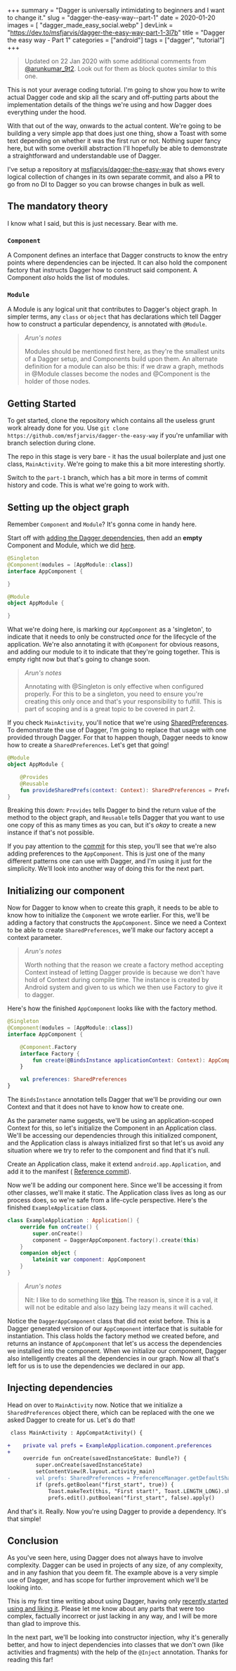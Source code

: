 +++
summary = "Dagger is universally intimidating to beginners and I want to change it."
slug = "dagger-the-easy-way--part-1"
date = 2020-01-20
images = [ "dagger_made_easy_social.webp" ]
devLink = "https://dev.to/msfjarvis/dagger-the-easy-way-part-1-3l7b"
title = "Dagger the easy way - Part 1"
categories = ["android"]
tags = ["dagger", "tutorial"]
+++

> Updated on 22 Jan 2020 with some additional comments from [@arunkumar_9t2](https://twitter.com/arunkumar_9t2). Look out for them as block quotes similar to this one.

This is not your average coding tutorial. I'm going to show you how to write actual Dagger code and skip all the scary and off-putting parts about the implementation details of the things we're using and how Dagger does everything under the hood.

With that out of the way, onwards to the actual content. We're going to be building a very simple app that does just one thing, show a Toast with some text depending on whether it was the first run or not. Nothing super fancy here, but with some overkill abstraction I'll hopefully be able to demonstrate a straightforward and understandable use of Dagger.

I've setup a repository at [msfjarvis/dagger-the-easy-way](https://github.com/msfjarvis/dagger-the-easy-way) that shows every logical collection of changes in its own separate commit, and also a PR to go from no DI to Dagger so you can browse changes in bulk as well.

## The mandatory theory

I know what I said, but this is just necessary. Bear with me.

### `Component`

A Component defines an interface that Dagger constructs to know the entry points where dependencies can be injected. It can also hold the component factory that instructs Dagger how to construct said component. A Component _also_ holds the list of modules.

### `Module`

A Module is any logical unit that contributes to Dagger's object graph. In simpler terms, any `class` or `object` that has declarations which tell Dagger how to construct a particular dependency, is annotated with `@Module`.

> _Arun's notes_
>
> Modules should be mentioned first here, as they're the smallest units of a Dagger setup, and Components build upon them. An alternate definition for a module can also be this: if we draw a graph, methods in @Module classes become the nodes and @Component is the holder of those nodes.

## Getting Started

To get started, clone the repository which contains all the useless grunt work already done for you. Use `git clone https://github.com/msfjarvis/dagger-the-easy-way` if you're unfamiliar with branch selection during clone.

The repo in this stage is very bare - it has the usual boilerplate and just one class, `MainActivity`. We're going to make this a bit more interesting shortly.

Switch to the `part-1` branch, which has a bit more in terms of commit history and code. This is what we're going to work with.

## Setting up the object graph

Remember `Component` and `Module`? It's gonna come in handy here.

Start off with [adding the Dagger dependencies](https://github.com/msfjarvis/dagger-the-easy-way/commit/f86208b89cee2c05becd4341e1b209dc2479aa2f), then add an **empty** Component and Module, which we did [here](https://github.com/msfjarvis/dagger-the-easy-way/commit/f1604adb4e99f342b213cefa9fada21efb6f49a2).

```kotlin
@Singleton
@Component(modules = [AppModule::class])
interface AppComponent {

}

@Module
object AppModule {

}
```

What we're doing here, is marking our `AppComponent` as a 'singleton', to indicate that it needs to only be constructed _once_ for the lifecycle of the application. We're also annotating it with `@Component` for obvious reasons, and adding our module to it to indicate that they're going together. This is empty right now but that's going to change soon.

> _Arun's notes_
>
> Annotating with @Singleton is only effective when configured properly. For this to be a singleton, you need to ensure you're creating this only once and that's your responsibility to fulfill. This is part of scoping and is a great topic to be covered in part 2.

If you check `MainActivity`, you'll notice that we're using [SharedPreferences](https://developer.android.com/reference/android/content/SharedPreferences.html). To demonstrate the use of Dagger, I'm going to replace that usage with one provided through Dagger. For that to happen though, Dagger needs to know how to create a `SharedPreferences`. Let's get that going!

```kotlin
@Module
object AppModule {

    @Provides
    @Reusable
    fun provideSharedPrefs(context: Context): SharedPreferences = PreferenceManager.getDefaultSharedPreferences(context)
}
```

Breaking this down: `Provides` tells Dagger to bind the return value of the method to the object graph, and `Reusable` tells Dagger that you want to use one copy of this as many times as you can, but it's _okay_ to create a new instance if that's not possible.

If you pay attention to the [commit](https://github.com/msfjarvis/dagger-the-easy-way/commit/f1a60ffaf6f07f8654bde27fbd65bef08c248f4e) for this step, you'll see that we're also adding preferences to the `AppComponent`. This is just one of the many different patterns one can use with Dagger, and I'm using it just for the simplicity. We'll look into another way of doing this for the next part.

## Initializing our component

Now for Dagger to know when to create this graph, it needs to be able to know how to initialize the `Component` we wrote earlier. For this, we'll be adding a factory that constructs the `AppComponent`. Since we need a Context to be able to create `SharedPreferences`, we'll make our factory accept a context parameter.

> _Arun's notes_
>
> Worth nothing that the reason we create a factory method accepting Context instead of letting Dagger provide is because we don't have hold of Context during compile time. The instance is created by Android system and given to us which we then use Factory to give it to dagger.

Here's how the finished `AppComponent` looks like with the factory method.

```kotlin
@Singleton
@Component(modules = [AppModule::class])
interface AppComponent {

    @Component.Factory
    interface Factory {
        fun create(@BindsInstance applicationContext: Context): AppComponent
    }

    val preferences: SharedPreferences
}
```

The `BindsInstance` annotation tells Dagger that we'll be providing our own Context and that it does not have to know how to create one.

As the parameter name suggests, we'll be using an application-scoped Context for this, so let's initialize the Component in an Application class. We'll be accessing our dependencies through this initialized component, and the Application class is always initialized first so that let's us avoid any situation where we try to refer to the component and find that it's null.

Create an Application class, make it extend `android.app.Application`, and add it to the manifest ( [Reference commit](https://github.com/msfjarvis/dagger-the-easy-way/commit/25d4dc223bfafd40ac9801e23ca9b09526ed9362)).

Now we'll be adding our component here. Since we'll be accessing it from other classes, we'll make it static. The Application class lives as long as our process does, so we're safe from a life-cycle perspective. Here's the finished `ExampleApplication` class.

```kotlin
class ExampleApplication : Application() {
    override fun onCreate() {
        super.onCreate()
        component = DaggerAppComponent.factory().create(this)
    }
    companion object {
        lateinit var component: AppComponent
    }
}
```

> _Arun's notes_
>
> Nit: I like to do something like [this](https://github.com/arunkumar9t2/scabbard/blob/004116cf6a548022982c7869d7758725c18991f8/scabbard-sample/src/main/java/dev/arunkumar/scabbard/App.kt#L10). The reason is, since it is a val, it will not be editable and also lazy being lazy means it will cached.

Notice the `DaggerAppComponent` class that did not exist before. This is a Dagger generated version of our `AppComponent` interface that is suitable for instantiation. This class holds the factory method we created before, and returns an instance of `AppComponent` that let's us access the dependencies we installed into the component. When we initialize our component, Dagger also intelligently creates all the dependencies in our graph. Now all that's left for us is to use the dependencies we declared in our app.

## Injecting dependencies

Head on over to `MainActivity` now. Notice that we initialize a `SharedPreferences` object there, which can be replaced with the one we asked Dagger to create for us. Let's do that!

```diff
 class MainActivity : AppCompatActivity() {

+    private val prefs = ExampleApplication.component.preferences
+
     override fun onCreate(savedInstanceState: Bundle?) {
         super.onCreate(savedInstanceState)
         setContentView(R.layout.activity_main)
-        val prefs: SharedPreferences = PreferenceManager.getDefaultSharedPreferences(this)
         if (prefs.getBoolean("first_start", true)) {
             Toast.makeText(this, "First start!", Toast.LENGTH_LONG).show()
             prefs.edit().putBoolean("first_start", false).apply()
```

And that's it. Really. Now you're using Dagger to provide a dependency. It's that simple!

## Conclusion

As you've seen here, using Dagger does not always have to involve complexity. Dagger can be used in projects of any size, of any complexity, and in any fashion that you deem fit. The example above is a very simple use of Dagger, and has scope for further improvement which we'll be looking into.

This is my first time writing about using Dagger, having only [recently started using and liking it](/posts/my-dagger-story/). Please let me know about any parts that were too complex, factually incorrect or just lacking in any way, and I will be more than glad to improve this.

In the next part, we'll be looking into constructor injection, why it's generally better, and how to inject dependencies into classes that we don't own (like activities and fragments) with the help of the `@Inject` annotation. Thanks for reading this far!
